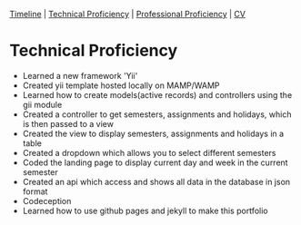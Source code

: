 [Timeline](index.md) | [Technical Proficiency](technical.md) | [Professional Proficiency](professional.md) | [CV](cv.md)

# Technical Proficiency

* Learned a new framework 'Yii'
* Created yii template hosted locally on MAMP/WAMP
* Learned how to create models(active records) and controllers using the gii module
* Created a controller to get semesters, assignments and holidays, which is then passed to a view
* Created the view to display semesters, assignments and holidays in a table
* Created a dropdown which allows you to select different semesters
* Coded the landing page to display current day and week in the current semester
* Created an api which access and shows all data in the database in json format
* Codeception
* Learned how to use github pages and jekyll to make this portfolio
